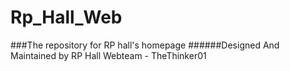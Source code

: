 # Rp_Hall_Web
###The repository for RP hall's homepage
######Designed And Maintained by RP Hall Webteam - TheThinker01
